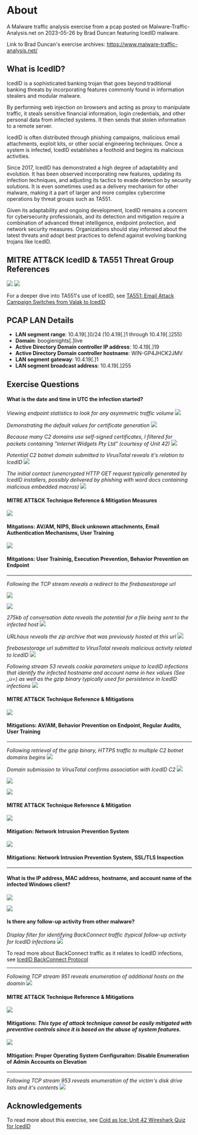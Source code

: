 # About
A Malware traffic analysis exercise from a pcap posted on Malware-Traffic-Analysis.net on 2023-05-26 by Brad Duncan featuring IcedID malware.

Link to Brad Duncan's exercise archives: https://www.malware-traffic-analysis.net/
## What is IcedID?
IcedID is a sophisticated banking trojan that goes beyond traditional banking threats by incorporating features commonly found in information stealers and modular malware.

By performing web injection on browsers and acting as proxy to manipulate traffic, it steals sensitive financial information, login credentials, and other personal data from infected systems. It then sends that stolen information to a remote server.

IcedID is often distributed through phishing campaigns, malicious email attachments, exploit kits, or other social engineering techniques. Once a system is infected, IcedID establishes a foothold and begins its malicious activities.

Since 2017, IcedID has demonstrated a high degree of adaptability and evolution. It has been observed incorporating new features, updating its infection techniques, and adjusting its tactics to evade detection by security solutions. It is even sometimes used as a delivery mechanism for other malware, making it a part of larger and more complex cybercrime operations by threat groups such as TA551.

Given its adaptability and ongoing development, IcedID remains a concern for cybersecurity professionals, and its detection and mitigation require a combination of advanced threat intelligence, endpoint protection, and network security measures. Organizations should stay informed about the latest threats and adopt best practices to defend against evolving banking trojans like IcedID.

## MITRE ATT&CK IcedID & TA551 Threat Group References
![](img/IcedID.png)
![](img/group.png)

For a deeper dive into TA551's use of IcedID, see [TA551: Email Attack Campaign Switches from Valak to IcedID](https://unit42.paloaltonetworks.com/ta551-shathak-icedid/)

## PCAP LAN Details 
- **LAN segment range**: 10.4.19[.]0/24 (10.4.19[.]1 through 10.4.19[.]255)
- **Domain**: boogienights[.]live
- **Active Directory Domain controller IP address**: 10.4.19[.]19
- **Active Directory Domain controller hostname**: WIN-GP4JHCK2JMV
- **LAN segment gateway**: 10.4.19[.]1
- **LAN segment broadcast address**: 10.4.19[.]255

## Exercise Questions
#### What is the date and time in UTC the infection started?
*Viewing endpoint statistics to look for any asymmetric traffic volume*
![](img/endpoints.png)

*Demonstrating the default values for certificate generation*
![](img/self.png)

*Because many C2 domains use self-signed certificates, I filtered for packets containing "Internet Widgets Pty Ltd" (courtesy of Unit 42)*
![](img/selfproof.png)

*Potential C2 botnet domain submitted to VirusTotal reveals it's relation to IcedID*
![](img/skan.png)

*The initial contact (unencrypted HTTP GET request typically generated by IcedID installers, possibly delivered by phishing with word docs containing malicious embedded macros)*
![](img/contact2.png)

#### MITRE ATT&CK Technique Reference & Mitigation Measures
![](img/T1566.001.png)
#### Mitgations: AV/AM, NIPS, Block unknown attachments, Email Authentication Mechanisms, User Training 
![](img/T1204.002.png)
#### Mitgations: User Traininig, Execution Prevention, Behavior Prevention on Endpoint
<hr>

*Following the TCP stream reveals a redirect to the firebasestorage url*

![](img/stream.png)

![](img/goog2.png)

*275kb of conversation data reveals the potential for a file being sent to the infected host*
![](img/goog3.png)

*URLhaus reveals the zip archive that was previously hosted at this url*
![](img/haus.png)

*firebasestorage url submitted to VirusTotal reveals malicious activity related to IcedID*
![](img/goog.png)

*Following stream 53 reveals cookie parameters unique to IcedID infections that identify the infected hostname and account name in hex values (See _u=) as well as the gzip binary typically used for persistence in IcedID infections*
![](img/get.png)

#### MITRE ATT&CK Technique Reference & Mitigations
![](img/T1027.png)
#### Mitigations: AV/AM, Behavior Prevention on Endpoint, Regular Audits, User Training
<hr>

*Following retrieval of the gzip binary, HTTPS traffic to multiple C2 botnet domains begins*
![](img/beacon1.png)

*Domain submission to VirusTotal confirms association with IcedID C2*
![](img/skig.png)

![](img/spaker.png)

![](img/hopsc2.png)

#### MITRE ATT&CK Technique Reference & Mitigation
![](img/T1071.001.png)
#### Mitigation: Network Intrusion Prevention System
![](img/t1573.png)
#### Mitigations: Network Intrusion Prevention System, SSL/TLS Inspection
<hr>

#### What is the IP address, MAC address, hostname, and account name of the infected Windows client?

![](img/csilva2.png)

![](img/host+mac.png)

#### Is there any follow-up activity from other malware?
*Display filter for identifying BackConnect traffic (typical follow-up activity for IcedID infections*
![](img/back3.png)

To read more about BackConnect traffic as it relates to IcedID infections, see [IcedID BackConnect Protocol](https://www.netresec.com/?page=Blog&month=2022-10&post=IcedID-BackConnect-Protocol)
<hr>

*Following TCP stream 951 reveals enumeration of additional hosts on the doamin*
![](img/back.png)

#### MITRE ATT&CK Technique Reference & Mitigations
![](img/T1082.png)
#### Mitigations: *This type of attack technique cannot be easily mitigated with preventive controls since it is based on the abuse of system features.*
![](img/T1087.002.png)
#### MItigation: Proper Operating System Configuraiton: Disable Enumeration of Admin Accounts on Elevation
<hr>

*Following TCP stream 953 reveals enumeration of the victim's disk drive lists and it's contents*
![](img/back2.png)

## Acknowledgements
To read more about this exercise, see [Cold as Ice: Unit 42 Wireshark Quiz for IcedID]([https://unit42.paloaltonetworks.com/ta551-shathak-icedid/](https://unit42.paloaltonetworks.com/wireshark-quiz-icedid/)https://unit42.paloaltonetworks.com/wireshark-quiz-icedid/)
